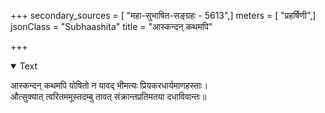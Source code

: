 +++
secondary_sources = [ "महा-सुभाषित-सङ्ग्रहः - 5613",]
meters = [ "प्रहर्षिणी",]
jsonClass = "Subhaashita"
title = "आस्कन्दन् कथमपि"

+++

<details open><summary>Text</summary>

आस्कन्दन् कथमपि योषितो न यावद् भीमत्यः प्रियकरधार्यमाणहस्ताः।  
औत्सुक्यात् त्वरितममूस्तदम्बु तावत् संक्रान्तप्रतिमतया दधाविवान्तः॥
</details>
